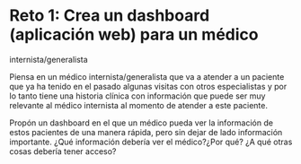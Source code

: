 # Reto 1: Crea un dashboard (aplicación web) para un médico
  internista/generalista

Piensa en un médico internista/generalista que va a atender a un paciente que ya 
ha tenido en el pasado algunas visitas con otros especialistas y por lo tanto
tiene una historia clínica con información que puede ser muy relevante al médico
internista al momento de atender a este paciente.

Propón un dashboard en el que un médico pueda ver la información de estos
pacientes de una manera rápida, pero sin dejar de lado información importante.
¿Qué información debería ver el médico?¿Por qué? ¿A qué otras cosas debería
tener acceso?
